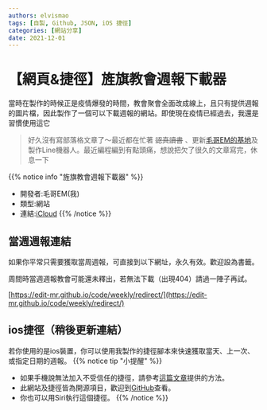 ```yaml
---
authors: elvismao
tags: [自製, Github, JSON, iOS 捷徑]
categories: [網站分享]
date: 2021-12-01
---
```


# 【網頁&捷徑】旌旗教會週報下載器

當時在製作的時候正是疫情爆發的時間，教會聚會全面改成線上，且只有提供週報的圖片檔，因此製作了一個可以下載週報的網站。即使現在疫情已經過去，我還是習慣使用這它

<!--more-->

> 好久沒有寫部落格文章了～最近都在忙著 <s>認真讀書</s> 、更新[毛哥EM的基地](https://Edit-Mr.github.io)及製作Line機器人。最近編程編到有點頭痛，想說把欠了很久的文章寫完，休息一下

{{% notice info "旌旗教會週報下載器" %}}

- 開發者:毛哥EM(我)
- 類型:網站
- 連結:[iCloud](https://Edit-Mr.github.io/code/weekly)
  {{% /notice %}}

## 當週週報連結

如果你平常只需要獲取當周週報，可直接到以下網址，永久有效。歡迎設為書籤。

周間時當週週報教會可能還未釋出，若無法下載（出現404）請過一陣子再試。

[https://edit-mr.github.io/code/weekly/redirect/](https://edit-mr.github.io/code/weekly/redirect/)

## ios捷徑（稍後更新連結）

若你使用的是ios裝置，你可以使用我製作的捷徑腳本來快速獲取當天、上一次、或指定日期的週報。
{{% notice tip "小提醒" %}}

- 如果手機說無法加入不受信任的捷徑，請參考[這篇文章](https://emtech.cc/post/shortcut-untrusted_shortcut/)提供的方法。
- 此網站及捷徑皆為開源項目，歡迎到[GitHub](https://github.com/Edit-Mr/Edit-Mr.github.io/tree/main/code/weekly)查看。
- 你也可以用Siri執行這個捷徑。
  {{% /notice %}}
